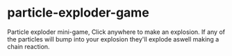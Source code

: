 # particle-exploder-game
Particle exploder mini-game, Click anywhere to make an explosion. If any of the particles will bump into your explosion they'll explode aswell making a chain reaction.
